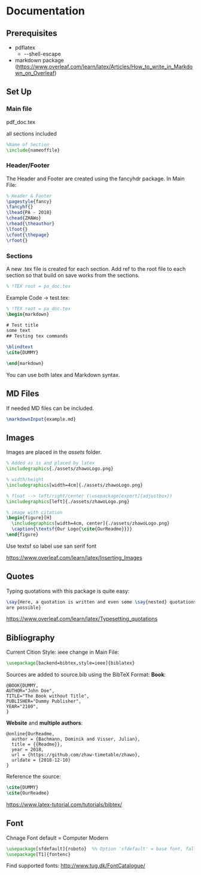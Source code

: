 # Documentation

## Prerequisites

- pdflatex
  - --shell-escape
- markdown package (https://www.overleaf.com/learn/latex/Articles/How_to_write_in_Markdown_on_Overleaf)

## Set Up

### Main file

pdf_doc.tex

all sections included

```latex
%Name of Section
\include{nameoffile}
```

### Header/Footer

The Header and Footer are created using the fancyhdr package.
In Main File:

```latex
% Header & Footer
\pagestyle{fancy}
\fancyhf{}
\lhead{PA - 2018}
\chead{ZHAWo}
\rhead{\theauthor}
\lfoot{}
\cfoot{\thepage}
\rfoot{}
```

### Sections

A new .tex file is created for each section.
Add ref to the root file to each section so that build on save works from the sections.

```latex
% !TEX root = pa_doc.tex
```

Example Code -> test.tex:

```latex
% !TEX root = pa_doc.tex
\begin{markdown}

# Test title
some text
## Testing tex commands

\blindtext
\cite{DUMMY}

\end{markdown}
```

You can use both latex and Markdown syntax.

## MD Files

If needed MD files can be included.

```latex
\markdownInput{example.md}
```

## Images

Images are placed in the _assets_ folder.

```latex
% Added as is and placed by latex
\includegraphics{./assets/zhawoLogo.png}

% width/height
\includegraphics[width=4cm]{./assets/zhawoLogo.png}

% float --> left/right/center (\usepackage[export]{adjustbox})
\includegraphics[left]{./assets/zhawoLogo.png}

% image with citation
\begin{figure}[H]
  \includegraphics[width=4cm, center]{./assets/zhawoLogo.png}
  \caption{\textsf{Our Logo{\cite{OurReadme}}}}
\end{figure}
```

Use textsf so label use san serif font

https://www.overleaf.com/learn/latex/Inserting_Images

## Quotes

Typing quotations with this package is quite easy:

```latex
\say{Here, a quotation is written and even some \say{nested} quotations
are possible}
```

https://www.overleaf.com/learn/latex/Typesetting_quotations

## Bibliography

Current Cition Style: ieee
change in Main File:

```latex
\usepackage[backend=bibtex,style=ieee]{biblatex}
```

Sources are added to source.bib using the BibTeX Format:
**Book**:

```
@BOOK{DUMMY,
AUTHOR="John Doe",
TITLE="The Book without Title",
PUBLISHER="Dummy Publisher",
YEAR="2100",
}
```

**Website** and **multiple authors**:

```
@online{OurReadme,
  author = {Bachmann, Dominik and Visser, Julian},
  title = {{Readme}},
  year = 2018,
  url = {https://github.com/zhaw-timetable/zhawo},
  urldate = {2018-12-10}
}
```

Reference the source:

```latex
\cite{DUMMY}
\cite{OurReadme}
```

https://www.latex-tutorial.com/tutorials/bibtex/

## Font

Chnage Font default = Computer Modern

```latex
\usepackage[sfdefault]{roboto}  %% Option 'sfdefault' = base font, fallback
\usepackage[T1]{fontenc}
```

Find supported fonts:
http://www.tug.dk/FontCatalogue/
